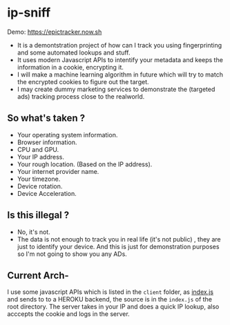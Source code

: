 # ip-sniff
Demo: https://epictracker.now.sh
- It is a demontstration project of how can I track you using fingerprinting and some automated lookups and stuff.
- It uses modern Javascript APIs to intentify your metadata and keeps the information in a cookie, encrypting it.
- I will make a machine learning algorithm in future which will try to match the encrypted cookies to figure out the target.
- I may create dummy marketing services to demonstrate the (targeted ads) tracking process close to the realworld.

## So what's taken ?
- Your operating system information.
- Browser information.
- CPU and GPU.
- Your IP address.
- Your rough location. (Based on the IP address).
- Your internet provider name.
- Your timezone.
- Device rotation.
- Device Acceleration.

## Is this illegal ?
- No, it's not.
- The data is not enough to track you in real life (it's not public) , they are just to identify your device. And this is just for demonstration purposes so I'm not going to show you any ADs.

## Current Arch-
I use some javascript APIs which is listed in the `client` folder, as [index.js](https://github.com/ujjwal-kr/ip-sniff/blob/main/client/index.js) and sends to to a HEROKU backend, the source is in the `index.js` of the root directory. The server takes in your IP and does a quick IP lookup, also acccepts the cookie and logs in the server.

